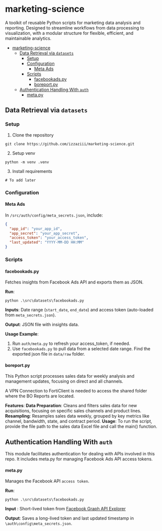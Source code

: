 # marketing-science
A toolkit of reusable Python scripts for marketing data analysis and reporting. Designed to streamline workflows from data processing to visualization, with a modular structure for flexible, efficient, and maintainable analytics.

- [marketing-science](#marketing-science)
  - [Data Retrieval via `datasets`](#data-retrieval-via-datasets)
    - [Setup](#setup)
    - [Configuration](#configuration)
      - [Meta Ads](#meta-ads)
    - [Scripts](#scripts)
      - [facebookads.py](#facebookadspy)
      - [boreport.py](#boreportpy)
  - [Authentication Handling With `auth`](#authentication-handling-with-auth)
      - [meta.py](#metapy)


## Data Retrieval via `datasets`

### Setup

1. Clone the repository

``` pwsh
git clone https://github.com/izzaziii/marketing-science.git
```

2. Setup venv
``` pwsh
python -m venv .venv
```

3. Install requirements
``` pwsh
# To add later
```

### Configuration

#### Meta Ads

In `/src/auth/config/meta_secrets.json`, include:

``` json
{
  "app_id": "your_app_id",
  "app_secret": "your_app_secret",
  "access_token": "your_access_token",
  "last_updated": "YYYY-MM-DD HH:MM"
}
```


### Scripts

#### facebookads.py
Fetches insights from Facebook Ads API and exports them as JSON.

**Run**: 
``` pwsh
python .\src\datasets\facebookads.py
```
**Inputs**: Date range (`start_date`, `end_date`) and access token (auto-loaded from `meta_secrets.json`).

**Output**: JSON file with insights data.

**Usage Example**:

1. Run `auth/meta.py` to refresh your access_token, if needed.
2. Use `facebookads.py` to pull data from a selected date range. Find the exported json file in `data/raw` folder.


#### boreport.py
This Python script processes sales data for weekly analysis and management updates, focusing on direct and all channels.

A VPN Connection to FortiClient is needed to access the shared folder where the BO Reports are located.

**Features**:
**Data Preparation**: Cleans and filters sales data for new acquisitions, focusing on specific sales channels and product lines.
**Resampling**: Resamples sales data weekly, grouped by key metrics like channel, bandwidth, state, and contract period.
**Usage**: To run the script, provide the file path to the sales data Excel file and call the main() function.

## Authentication Handling With `auth`

This module facilitates authentication for dealing with APIs involved in this repo. It includes meta.py for managing Facebook Ads API access tokens.

#### meta.py
Manages the Facebook API `access token`.

**Run**:
``` pwsh
python .\src\datasets\facebookads.py
```

**Input** : Short-lived token from [Facebook Graph API Explorer](https://developers.facebook.com/tools/explorer/)

**Output**: Saves a long-lived token and last updated timestamp in `\auth\config\meta_secrets.json`.


